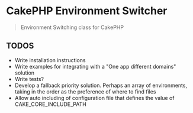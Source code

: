 # CakePHP Environment Switcher
> Environment Switching class for CakePHP
## TODOS
- Write installation instructions
- Write examples for integrating with a "One app different domains" solution
- Write tests?
- Develop a fallback priority solution. Perhaps an array of environments, taking in the order as the preference of where to find files
- Allow auto including of configuration file that defines the value of CAKE_CORE_INCLUDE_PATH






